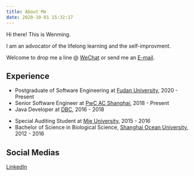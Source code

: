 ```yaml
---
title: About Me
date: 2020-10-01 15:32:17
---
```



Hi there! This is Wenming.

I am an advocator of the lifelong learning and the self-improvment.
<!-- I am an advocator of the lifelong learning and focusing on the self-improvment. -->

<!--
I create and share knowledge with writing.
-->

Welcome to drop me a line @ [WeChat](./alwaysherewithme.jpg) or send me an [E-mail](mailto:zhouwenming0401@qq.com).

<!-- 

A list of the best things
My subscriptions

## Featured
- 我的时间管理系统
- 「程序员」和「软件工程师」是一回事吗？
- Grow @ Google 02: 「能用就行」还远远不够
- Grow @ Google 01: Noogler 成长的必经之痛
- 过去这五年，我学到了什么
- Learning How to Learn 课程笔记
- A Philosophy of Software Design 阅读笔记
- David Perell 关于在线写作的建议
- The Effective Engineer 阅读笔记
- Programming Beyond Practices 阅读笔记
-->



<!-- 
## Elsewhere
- Parallel Experiments: Telegram channel where I share random thoughts and curated resources.
- Hyperbola: Podcast about indie games, software development and life hacks (more to come!).
- Twitter / Douban / Instagram
GitHub / LinkedIn
- Earlier posts archived at [dnc1994.github.io]().
-->


## Experience
- Postgraduate of Software Engineering at [Fudan University](https://www.fudan.edu.cn), 2020 - Present
- Senior Software Engineer at [PwC AC Shanghai](https://sites.google.com/pwc.com/home-ac-shanghai/home), 2018 - Present
- Java Developer at [DBC](http://www.dragonsoftbravo.com/), 2016 - 2018

<!-- 
- Internships at NVIDIA (Shanghai) and Strikingly, 2016 - 2017
- RA & TA at Fudan University, 2015 - 2017
-->

- Special Auditing Student at [Mie University](https://www.mie-u.ac.jp), 2015 - 2016
- Bachelor of Science in Biological Science, [Shanghai Ocean University](https://www.shou.edu.cn), 2012 - 2016

<!-- 
- Competitive Programming, 2007 - 2012

## Mottos
- Whatever People Say I Am, That's What I'm Not.
- Consume to Survive, Create to Thrive.
- If We Are Not in Pain, We Are Not Alive.

-->

<!-- ## Blogroll
- Shu Ding
- Yiming Chen -->

## Social Medias
[LinkedIn](https://cn.linkedin.com/in/wenming-zhou-54238212b)
<!-- [WeChat]() -->
